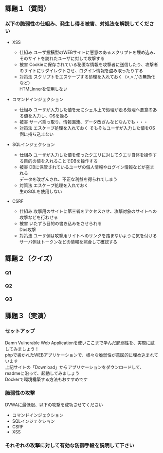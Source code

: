 ## 課題１（質問）

### 以下の脆弱性の仕組み、発生し得る被害、対処法を解説してください
- XSS
  - 仕組み
  ユーザ投稿型のWEBサイトに悪意のあるスクリプトを埋め込み、そのサイトを訪れたユーザに対して攻撃する
  - 被害
  Cookieに保存されている秘匿な情報を攻撃者に送信したり、攻撃者のサイトにリダイレクトさせ、ログイン情報を盗み取ったりする
  - 対策法
  スクリプトをエスケープする処理を入れておく（<,>,",'の無効化など）  
  HTMLInnerを使用しない
  
- コマンドインジェクション
  - 仕組み
  ユーザが入力した値を元にシェル上で処理が走る処理へ悪意のある値を入力し、OSを操る
  - 被害
  サーバ乗っ取り、情報漏洩、データ改ざんなどなんでも・・・
  - 対策法
  エスケープ処理を入れておく
  そもそもユーザが入力した値をOS側に持ち込まない

- SQLインジェクション
  - 仕組み
  ユーザが入力した値を使ったクエリに対してクエリ自体を操作する目的の値を入れることでDBを操作する
  - 被害
  DBに保管されているユーザの個人情報やログイン情報などが盗まれる  
  データを改ざんされ、不正な利益を得られてしまう
  - 対策法
  エスケープ処理を入れておく  
  生のSQLを使用しない
  
- CSRF
  - 仕組み
  攻撃用のサイトに第三者をアクセスさせ、攻撃対象のサイトへの攻撃などを行わせる
  - 被害
  いたずら目的の書き込みをさせられる  
  Dos攻撃
  - 対策法
  ユーザ側は攻撃用サイトへのリンクを踏まないように気を付ける  
  サーバ側はトークンなどの情報を照合して確認する

## 課題２（クイズ）

### Q1

### Q2

### Q3

## 課題３（実演）
### セットアップ
Damn Vulnerable Web Applicationを使いここまで学んだ脆弱性を、実際に試してみましょう！  
phpで書かれたWEBアプリケーションで、様々な脆弱性が意図的に埋め込まれています  
上記サイトの「Download」からアプリケーションをダウンロードして、readmeに沿って、起動してみましょう  
Dockerで環境構築する方法もおすすめです  


### 脆弱性の攻撃
DVWAに最低限、以下の攻撃を成功させてください
- コマンドインジェクション
- SQLインジェクション
- CSRF
- XSS

### それぞれの攻撃に対して有効な防御手段を説明して下さい
